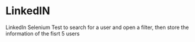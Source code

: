 # LinkedIN
LinkedIn Selenium Test to search for a user and open a filter, then store the information of the fisrt 5 users
